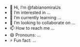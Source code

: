 - 👋 Hi, I’m @fabianomiraUs
- 👀 I’m interested in ...
- 🌱 I’m currently learning ...
- 💞️ I’m looking to collaborate on ...
- 📫 How to reach me ...
- 😄 Pronouns: ...
- ⚡ Fun fact: ...

<!---
fabianomiraUs/fabianomiraUs is a ✨ special ✨ repository because its `README.md` (this file) appears on your GitHub profile.
You can click the Preview link to take a look at your changes.
--->
